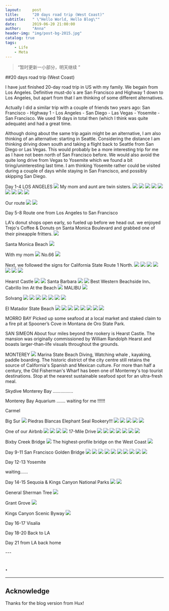 ```yaml
---
layout:     post
title:      "20 days road trip (West Coast)"
subtitle:   " \"Hello World, Hello Blog\""
date:       2019-06-20 21:00:00
author:     "Anna"
header-img: "img/post-bg-2015.jpg"
catalog: true
tags:
    - Life
    - Meta
---
```


> “暂时更新一小部分，明天继续 ”


##20 days road trip (West Coast)

I have just finished 20-day road trip in US with my family. We begain from Los Angeles.  Definitive must-do´s are San Francisco and Highway 1 down to Los Angeles, but apart from that I am thinking of some different alternatives.

Actually I did a similar trip with a couple of friends two years ago: San Francisco - Highway 1 - Los Angeles - San Diego - Las Vegas - Yosemite - San Francisco. We used 19 days in total then (which I think was quite adequate) and had a great time.

Although doing about the same trip again might be an alternative, I am also thinking of an alternative: starting in Seattle. Considering the distance I am thinking driving down south and taking a flight back to Seattle from San Diego or Las Vegas. This would probably be a more interesting trip for me as I have not been north of San Francisco before. We would also avoid the quite long drive from Vegas to Yosemite which we found a bit tiring/uninteresting last time. I am thinking Yosemite rather could be visited during a couple of days while staying in San Francisco, and possibly skipping San Diego.




Day 1-4 LOS ANGELES
![](/img/20.jpg)
My mom and aunt are twin sisters.
![](/img/29.jpg)
![](/img/28.jpg)
![](/img/21.jpg)
![](/img/22.jpg)
![](/img/23.jpg)
![](/img/24.jpg)
![](/img/25.jpg)
![](/img/26.jpg)
![](/img/27.jpg)


Our route
![](/img/ca/1.jpg)
![](/img/18.jpg)


Day 5-8 Route one from Los Angeles to San Francisco

LA's donut shops open early, so fueled up before we head out. we enjoyed Trejo's Coffee & Donuts on Santa Monica Boulevard and grabbed one of their pineapple fritters.
![](/img/ca/2.png)

Santa Monica Beach
![](/img/ca/3.png)

With my mom
![](/img/ca/1.png)
No.66
![](/img/ca/52.png)

Next, we followed the signs for California State Route 1 North.
![](/img/ca/53.png)
![](/img/ca/54.png)
![](/img/ca/55.png)
![](/img/ca/56.png)
![](/img/ca/57.png)
![](/img/ca/58.png)
![](/img/ca/59.png)

Hearst Castle
![](/img/ca/61.png)
![](/img/ca/51.png)
Santa Barbara 
![](/img/ca/59.png)
![](/img/ca/60.png)
Best Western Beachside Inn、Cabrillo Inn At the Beach
![](/img/ca/62.png)
MALIBU
![](/img/4.jpg)

Solvang
![](/img/ca/70.png)
![](/img/ca/71.png)
![](/img/ca/72.png)
![](/img/ca/73.png)
![](/img/ca/74.png)
![](/img/ca/75.png)
![](/img/ca/76.png)

EI Matador State Beach
![](/img/ca/80.png)
![](/img/ca/81.png)
![](/img/ca/82.png)
![](/img/ca/83.png)
![](/img/ca/84.png)
![](/img/ca/85.png)
![](/img/ca/86.png)
![](/img/ca/87.png)

MORRO BAY
Picked up some seafood at a local market and staked claim to a fire pit at Spooner’s Cove in Montana de Oro State Park.

SAN SIMEON
About four miles beyond the rookery is Hearst Castle. The mansion was originally commissioned by William Randolph Hearst and boasts larger-than-life visuals throughout the grounds.  

MONTEREY
![](/img/ca/77.png)
Marina State Beach
Diving, Watching whale , kayaking, paddle boarding.
The historic district of the city centre still retains the source of California's Spanish and Mexican culture. For more than half a century, the Old Fisherman's Wharf has been one of Monterrey's top tourist destinations.
Stop at the nearest sustainable seafood spot for an ultra-fresh meal.

Skydive Monterey Bay
................

Monterey Bay Aquarium
.......
waiting for me  !!!!!!

Carmel


Big Sur
![](/img/ca/5.png)
Piedras Blancas Elephant Seal Rookery!!!
![](/img/ca/6.png)
![](/img/ca/7.png)
![](/img/ca/8.png)
![](/img/ca/9.png)
![](/img/ca/10.png)

One of our Airbnb
![](/img/ca/46.png)
![](/img/ca/47.png)
![](/img/ca/48.png)
![](/img/ca/49.png)
17-Mile Drive
![](/img/ca/11.png)
![](/img/ca/12.png)
![](/img/ca/13.png)
![](/img/ca/14.png)
![](/img/ca/15.png)
![](/img/ca/16.png)
![](/img/ca/17.png)

Bixby Creek Bridge
![](/img/ca/45.png)
The highest-profile bridge on the West Coast
![](/img/ca/49.png)

Day 9-11 San Francisco
Golden Bridge
![](/img/ca/30.png)
![](/img/ca/31.png)
![](/img/ca/32.png)
![](/img/ca/33.png)
![](/img/ca/34.png)
![](/img/ca/35.png)
![](/img/ca/36.png)
![](/img/ca/37.png)
![](/img/ca/38.png)
![](/img/ca/39.png)



Day 12-13 Yosemite

waiting......

Day 14-15 Sequoia & Kings Canyon National Parks
![](/img/ca/40.png)
![](/img/ca/41.png)

General Sherman Tree
![](/img/ca/42.png)

Grant Grove
![](/img/ca/43.png)

Kings Canyon Scenic Byway
![](/img/ca/44.png)

Day 16-17 Visalia

Day 18-20 Back to LA

Day 21 from LA back home

<p id = "build"></p>
---

## .


---




## Acknowledge

Thanks for the blog version from Hux!


